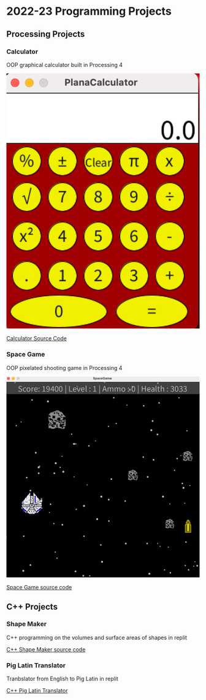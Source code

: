 # 2022-23 Programming Projects

## Processing Projects

### Calculator

OOP graphical calculator built in Processing 4

![Running Calculator](https://github.com/RobertBu1/programmingportfolio/blob/main/images/calc.png?raw=true)

[Calculator Source Code](https://github.com/RobertBu1/programmingportfolio/tree/main/src/calc)

### Space Game

OOP pixelated shooting game in Processing 4

![Running Space Game](https://github.com/RobertBu1/programmingportfolio/blob/main/images/space.png?raw=true)

[Space Game source code](https://github.com/RobertBu1/programmingportfolio/tree/main/src/spacegame)

## C++ Projects

### Shape Maker

C++ programming on the volumes and surface areas of shapes in replit

[C++ Shape Maker source code](https://github.com/RobertBu1/programmingportfolio/tree/main/src/shape%20maker)

### Pig Latin Translator

Tranbslator from English to Pig Latin in replit

[C++ Pig Latin Translator]()
